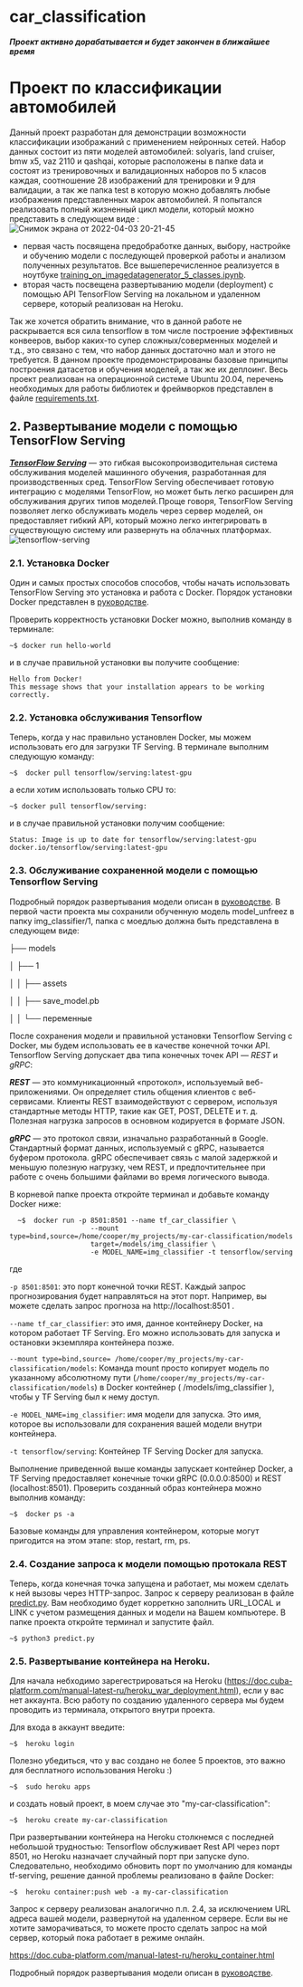 # car_classification
***Проект активно дорабатывается и будет закончен в ближайшее время***

# Проект по классификации автомобилей

Данный проект разработан для демонстрации возможности классификации изображаний с применением нейронных сетей. 
Набор данных состоит из  пяти  моделей автомобилей: solyaris, land cruiser, bmw x5, vaz 2110 и qashqai, которые расположены в папке data и состоят из тренировочных и валидационных наборов по 5 класов каждая, соотношение 28 изображений для тренировки и 9 для валидации, а так же папка test в которую можно добавлять любые изображения представленных марок автомобилей.
Я попытался реализовать полный жизненный цикл модели, который можно представить в следующем виде :
![Снимок экрана от 2022-04-03 20-21-45](https://user-images.githubusercontent.com/80042896/161440431-4c64d323-2567-4c00-9f32-fb68ecb31c75.png)

- первая часть посвящена предобработке данных, выбору, настройке и обучению модели с последующей проверкой работы и  анализом полученных результатов. Все вышеперечисленное реализуется в ноутбуке [training_on_imagedatagenerator_5_classes.ipynb](https://github.com/manzhura/car_classification/blob/main/training_on_imagedatagenerator_5_classes.ipynb).
- вторая часть посвещена развертыванию модели (deployment) с помощью API TensorFlow Serving на локальном и удаленном сервере, который реализован на Heroku.

Так же хочется обратить внимание, что в данной работе не раскрывается вся сила tensorflow в том числе построение эффективных конвееров, выбор каких-то супер сложных/соверменных  моделей и т.д., это связано с тем, что набор данных достаточно мал и этого не требуется. В данном проекте продемонстрированы базовые принципы построения датасетов и обучения моделей, а так же их деплоинг. Весь проект реализован на операционной системе Ubuntu 20.04, перечень необходимых для работы библиотек и фреймворков представлен в файле [requirements.txt](https://github.com/manzhura/car_classification/blob/b3e13217d25ef1e498454baa227c39698bda984d/requirements.txt).

## 2. Развертывание модели с помощью TensorFlow Serving
[***TensorFlow Serving***](https://www.tensorflow.org/tfx/guide/serving) — это гибкая высокопроизводительная система обслуживания моделей машинного обучения, разработанная для производственных сред. TensorFlow Serving обеспечивает готовую интеграцию с моделями TensorFlow, но может быть легко расширен для обслуживания других типов моделей. Проще говоря, TensorFlow Serving позволяет легко обслуживать модель через сервер моделей, он предоставляет гибкий API, который можно легко интегрировать в существующую систему или развернуть на облачных платформах.
 ![tensorflow-serving](https://user-images.githubusercontent.com/80042896/161436971-a85dfe2e-5ce1-4c98-9d77-27973ca90fb8.png)

<!-- Развертывание модели мы будем осуществлять на Ubuntu 20.04 с помощью Docker, а после полученный контейнер интегируем на виртуальную машину Heroku -->

### 2.1. Установка Docker 

Один и самых простых способов способов, чтобы начать использовать TensorFlow Serving это установка и работа с Docker. 
Порядок установки Docker  представлен в [руководстве]( https://docs.docker.com/engine/install/ubuntu/).

Проверить корректность установки Docker можно, выполнив команду в терминале:

    ~$ docker run hello-world

и в случае правильной установки вы получите сообщение:

    Hello from Docker!
    This message shows that your installation appears to be working correctly.

### 2.2. Установка обслуживания Tensorflow

Теперь, когда у нас правильно установлен Docker, мы можем использовать его для загрузки TF Serving. 
В терминале выполним следующую команду:

    ~$  docker pull tensorflow/serving:latest-gpu
 
 а если хотим использовать только CPU то: 
 
    ~$ docker pull tensorflow/serving:
 
 и в случае правильной установки получим сообщение:

    Status: Image is up to date for tensorflow/serving:latest-gpu
    docker.io/tensorflow/serving:latest-gpu

### 2.3. Обслуживание сохраненной модели с помощью Tensorflow Serving
Подробный порядок развертывания модели описан в [руководстве](https://www.tensorflow.org/tfx/tutorials/serving/rest_simple).
В первой части проекта мы сохранили обученную модель model_unfreez в папку img_classifier/1, папка с моедлью должна быть представлена в следующем виде:

├── models

│ ├── 1 

│ │ ├── assets 

│ │ ├── save_model.pb 

│ │ └── переменные

После сохранения модели и правильной установки Tensorflow Serving с Docker, мы будем использовать ее в качестве конечной точки API.
Tensorflow Serving допускает два типа конечных точек API — *REST* и *gRPC*:

***REST*** — это коммуникационный «протокол», используемый веб-приложениями. Он определяет стиль общения клиентов с веб-сервисами. Клиенты REST взаимодействуют с сервером, используя стандартные методы HTTP, такие как GET, POST, DELETE и т. д. Полезная нагрузка запросов в основном кодируется в формате JSON.

***gRPC*** — это протокол связи, изначально разработанный в Google. Стандартный формат данных, используемый с gRPC, называется буфером протокола. 
gRPC обеспечивает связь с малой задержкой и меньшую полезную нагрузку, чем REST, и предпочтительнее при работе с очень большими файлами во время логического вывода. 

В корневой папке проекта откройте терминал и добавьте команду Docker ниже:

      ~$  docker run -p 8501:8501 --name tf_car_classifier \
                        --mount type=bind,source=/home/cooper/my_projects/my-car-classification/models
                        target=/models/img_classifier \
                        -e MODEL_NAME=img_classifier -t tensorflow/serving
                        
 где 
 
`-p 8501:8501`: это порт конечной точки REST. Каждый запрос прогнозирования будет направляться на этот порт. Например, вы можете сделать запрос прогноза на http://localhost:8501 .
 
`--name tf_car_classifier`: это имя, данное контейнеру Docker, на котором работает TF Serving. Его можно использовать для запуска и остановки экземпляра контейнера позже. 

`--mount type=bind,source= /home/cooper/my_projects/my-car-classification/models`: Команда mount просто копирует модель по указанному абсолютному пути (`/home/cooper/my_projects/my-car-classification/models`) в Docker контейнер ( /models/img_classifier ), чтобы у TF Serving был к нему доступ. 

`-e MODEL_NAME=img_classifier`: имя модели  для запуска. Это имя, которое вы использовали для сохранения вашей модели внутри контейнера.

`-t tensorflow/serving`: Контейнер TF Serving Docker для запуска.

Выполнение приведенной выше команды запускает контейнер Docker, а TF Serving предоставляет конечные точки gRPC (0.0.0.0:8500) и REST (localhost:8501).
Проверить созданный образ контейнера можно выполнив команду:
 
    ~$  docker ps -a

Базовые команды для управления контейнером, которые могут пригодится на этом этапе: stop, restart, rm, ps.

### 2.4.  Создание запроса к модели  помощью протокала REST

Теперь, когда конечная точка запущена и работает, мы можем сделать к ней вызовы  через HTTP-запрос. Запрос к серверу реализован в файле [predict.py](https://github.com/manzhura/car_classification/blob/04a11fd9ff6ec458af4ff663d232b024535d9b40/predict.py). Вам необходимо будет корреткно заполнить URL_LOCAL и LINK c учетом размещения данных и модели на Вашем компьютере.
В папке проекта откройте терминал и запустите файл.

    ~$ python3 predict.py

### 2.5.  Развертывание контейнера на Heroku.

Для начала небходимо зарегестрироваться на Heroku (https://doc.cuba-platform.com/manual-latest-ru/heroku_war_deployment.html), если у вас нет аккаунта.
Всю работу по созданию удаленного сервера мы будем проводить из терминала, открытого внутри проекта. 

Для входа в аккаунт введите:

    ~$  heroku login

Полезно убедиться, что у вас создано не более 5 проектов, это важно для бесплатного использования Heroku :)

    ~$  sudo heroku apps

и создать новый проект, в моем случае это "my-car-classification":

    ~$  heroku create my-car-classification

При развертывании  контейнера на Heroku столкнемся с последней небольшой трудностью: Tensorflow обслуживает Rest API через порт 8501, но Heroku назначает случайный порт при запуске dyno. Следовательно, необходимо обновить порт по умолчанию для команды tf-serving, решение данной проблемы реализовано в файле Docker:
 
    ~$  heroku container:push web -a my-car-classification


Запрос к серверу реализован аналогично п.п. 2.4, за исключением URL адреса вашей модели, развернутой на удаленном сервере.
Если вы не хотите заморачиваться, то можете просто сделать запрос на мой сервер, который пока работает в режиме онлайн.


https://doc.cuba-platform.com/manual-latest-ru/heroku_container.html


Подробный порядок развертывания модели описан в [руководстве](https://www.tensorflow.org/tfx/tutorials/serving/rest_simple).






